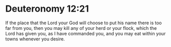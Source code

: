 # Deuteronomy 12:21

If the place that the Lord your God will choose to put his name there is too far from you, then you may kill any of your herd or your flock, which the Lord has given you, as I have commanded you, and you may eat within your towns whenever you desire.
